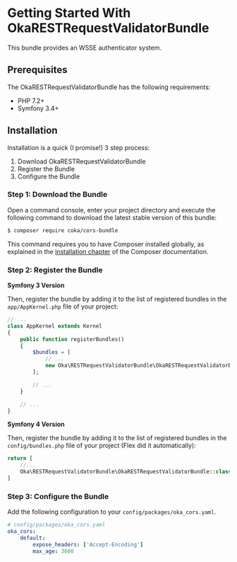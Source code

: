 # Getting Started With OkaRESTRequestValidatorBundle

This bundle provides an WSSE authenticator system.

## Prerequisites

The OkaRESTRequestValidatorBundle has the following requirements:

 - PHP 7.2+
 - Symfony 3.4+

## Installation

Installation is a quick (I promise!) 3 step process:

1. Download OkaRESTRequestValidatorBundle
2. Register the Bundle
3. Configure the Bundle

### Step 1: Download the Bundle

Open a command console, enter your project directory and execute the
following command to download the latest stable version of this bundle:

```bash
$ composer require coka/cors-bundle
```

This command requires you to have Composer installed globally, as explained
in the [installation chapter](https://getcomposer.org/doc/00-intro.md)
of the Composer documentation.

### Step 2: Register the Bundle

**Symfony 3 Version**

Then, register the bundle by adding it to the list of registered bundles
in the `app/AppKernel.php` file of your project:

```php
// ...
class AppKernel extends Kernel
{
    public function registerBundles()
    {
        $bundles = [
            // ...
            new Oka\RESTRequestValidatorBundle\OkaRESTRequestValidatorBundle(),
        ];

        // ...
    }

    // ...
}
```

**Symfony 4 Version**

Then, register the bundle by adding it to the list of registered bundles
in the `config/bundles.php` file of your project (Flex did it automatically):

```php
return [
    //...
    Oka\RESTRequestValidatorBundle\OkaRESTRequestValidatorBundle::class => ['all' => true],
]
```

### Step 3: Configure the Bundle

Add the following configuration to your `config/packages/oka_cors.yaml`.

``` yaml
# config/packages/oka_cors.yaml
oka_cors:
    default:
        expose_headers: ['Accept-Encoding']
        max_age: 3600
```
